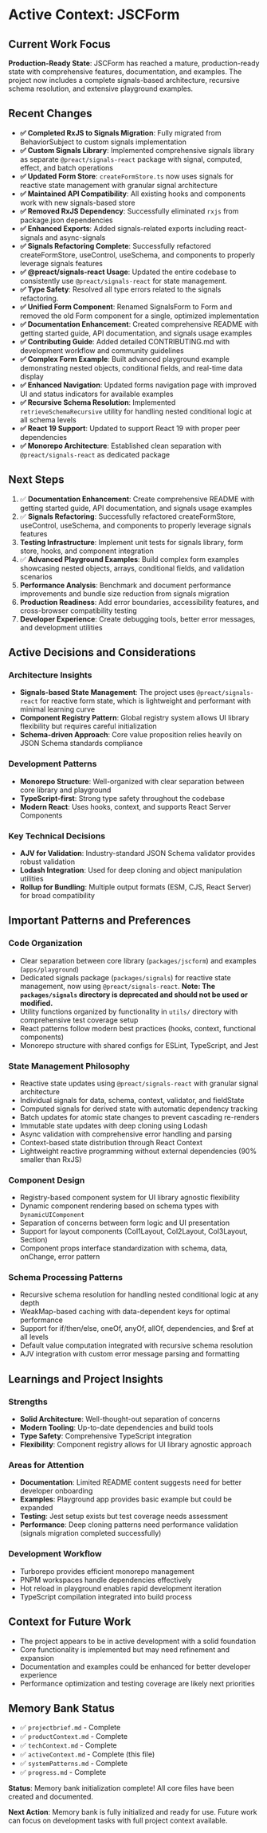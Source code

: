 # Active Context: JSCForm

## Current Work Focus
**Production-Ready State**: JSCForm has reached a mature, production-ready state with comprehensive features, documentation, and examples. The project now includes a complete signals-based architecture, recursive schema resolution, and extensive playground examples.

## Recent Changes
- **✅ Completed RxJS to Signals Migration**: Fully migrated from BehaviorSubject to custom signals implementation
- **✅ Custom Signals Library**: Implemented comprehensive signals library as separate `@preact/signals-react` package with signal, computed, effect, and batch operations
- **✅ Updated Form Store**: `createFormStore.ts` now uses signals for reactive state management with granular signal architecture
- **✅ Maintained API Compatibility**: All existing hooks and components work with new signals-based store
- **✅ Removed RxJS Dependency**: Successfully eliminated `rxjs` from package.json dependencies
- **✅ Enhanced Exports**: Added signals-related exports including react-signals and async-signals
- **✅ Signals Refactoring Complete**: Successfully refactored createFormStore, useControl, useSchema, and components to properly leverage signals features
- **✅ @preact/signals-react Usage**: Updated the entire codebase to consistently use `@preact/signals-react` for state management.
- **✅ Type Safety**: Resolved all type errors related to the signals refactoring.
- **✅ Unified Form Component**: Renamed SignalsForm to Form and removed the old Form component for a single, optimized implementation
- **✅ Documentation Enhancement**: Created comprehensive README with getting started guide, API documentation, and signals usage examples
- **✅ Contributing Guide**: Added detailed CONTRIBUTING.md with development workflow and community guidelines
- **✅ Complex Form Example**: Built advanced playground example demonstrating nested objects, conditional fields, and real-time data display
- **✅ Enhanced Navigation**: Updated forms navigation page with improved UI and status indicators for available examples
- **✅ Recursive Schema Resolution**: Implemented `retrieveSchemaRecursive` utility for handling nested conditional logic at all schema levels
- **✅ React 19 Support**: Updated to support React 19 with proper peer dependencies
- **✅ Monorepo Architecture**: Established clean separation with `@preact/signals-react` as dedicated package

## Next Steps
1. ✅ **Documentation Enhancement**: Create comprehensive README with getting started guide, API documentation, and signals usage examples
2. ✅ **Signals Refactoring**: Successfully refactored createFormStore, useControl, useSchema, and components to properly leverage signals features
3. **Testing Infrastructure**: Implement unit tests for signals library, form store, hooks, and component integration
4. ✅ **Advanced Playground Examples**: Build complex form examples showcasing nested objects, arrays, conditional fields, and validation scenarios
5. **Performance Analysis**: Benchmark and document performance improvements and bundle size reduction from signals migration
6. **Production Readiness**: Add error boundaries, accessibility features, and cross-browser compatibility testing
7. **Developer Experience**: Create debugging tools, better error messages, and development utilities

## Active Decisions and Considerations

### Architecture Insights
- **Signals-based State Management**: The project uses `@preact/signals-react` for reactive form state, which is lightweight and performant with minimal learning curve
- **Component Registry Pattern**: Global registry system allows UI library flexibility but requires careful initialization
- **Schema-driven Approach**: Core value proposition relies heavily on JSON Schema standards compliance

### Development Patterns
- **Monorepo Structure**: Well-organized with clear separation between core library and playground
- **TypeScript-first**: Strong type safety throughout the codebase
- **Modern React**: Uses hooks, context, and supports React Server Components

### Key Technical Decisions
- **AJV for Validation**: Industry-standard JSON Schema validator provides robust validation
- **Lodash Integration**: Used for deep cloning and object manipulation utilities
- **Rollup for Bundling**: Multiple output formats (ESM, CJS, React Server) for broad compatibility

## Important Patterns and Preferences

### Code Organization
- Clear separation between core library (`packages/jscform`) and examples (`apps/playground`)
- Dedicated signals package (`packages/signals`) for reactive state management, now using `@preact/signals-react`. **Note: The `packages/signals` directory is deprecated and should not be used or modified.**
- Utility functions organized by functionality in `utils/` directory with comprehensive test coverage setup
- React patterns follow modern best practices (hooks, context, functional components)
- Monorepo structure with shared configs for ESLint, TypeScript, and Jest

### State Management Philosophy
- Reactive state updates using `@preact/signals-react` with granular signal architecture
- Individual signals for data, schema, context, validator, and fieldState
- Computed signals for derived state with automatic dependency tracking
- Batch updates for atomic state changes to prevent cascading re-renders
- Immutable state updates with deep cloning using Lodash
- Async validation with comprehensive error handling and parsing
- Context-based state distribution through React Context
- Lightweight reactive programming without external dependencies (90% smaller than RxJS)

### Component Design
- Registry-based component system for UI library agnostic flexibility
- Dynamic component rendering based on schema types with `DynamicUIComponent`
- Separation of concerns between form logic and UI presentation
- Support for layout components (Col1Layout, Col2Layout, Col3Layout, Section)
- Component props interface standardization with schema, data, onChange, error pattern

### Schema Processing Patterns
- Recursive schema resolution for handling nested conditional logic at any depth
- WeakMap-based caching with data-dependent keys for optimal performance
- Support for if/then/else, oneOf, anyOf, allOf, dependencies, and $ref at all levels
- Default value computation integrated with recursive schema resolution
- AJV integration with custom error message parsing and formatting

## Learnings and Project Insights

### Strengths
- **Solid Architecture**: Well-thought-out separation of concerns
- **Modern Tooling**: Up-to-date dependencies and build tools
- **Type Safety**: Comprehensive TypeScript integration
- **Flexibility**: Component registry allows for UI library agnostic approach

### Areas for Attention
- **Documentation**: Limited README content suggests need for better developer onboarding
- **Examples**: Playground app provides basic example but could be expanded
- **Testing**: Jest setup exists but test coverage needs assessment
- **Performance**: Deep cloning patterns need performance validation (signals migration completed successfully)

### Development Workflow
- Turborepo provides efficient monorepo management
- PNPM workspaces handle dependencies effectively
- Hot reload in playground enables rapid development iteration
- TypeScript compilation integrated into build process

## Context for Future Work
- The project appears to be in active development with a solid foundation
- Core functionality is implemented but may need refinement and expansion
- Documentation and examples could be enhanced for better developer experience
- Performance optimization and testing coverage are likely next priorities

## Memory Bank Status
- ✅ `projectbrief.md` - Complete
- ✅ `productContext.md` - Complete  
- ✅ `techContext.md` - Complete
- ✅ `activeContext.md` - Complete (this file)
- ✅ `systemPatterns.md` - Complete
- ✅ `progress.md` - Complete

**Status**: Memory bank initialization complete! All core files have been created and documented.

**Next Action**: Memory bank is fully initialized and ready for use. Future work can focus on development tasks with full project context available.

